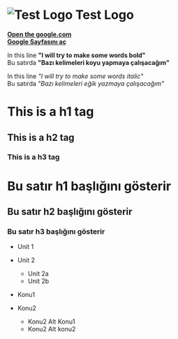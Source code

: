 # ![Test Logo](http://i.imgur.com/jSTFbtN.jpg) Test Logo

[**Open the google.com**](http://www.google.com)<br>
[**Google Sayfasını aç**](http://www.google.com)

In this line **"I will try to make some words bold"**<br>
Bu satırda **"Bazı kelimeleri koyu yapmaya çalışacağım"**

In this line *"I will try to make some words italic"*<br>
Bu satırda *"Bazı kelimeleri eğik yazmaya çalışacağım"*

# This is a h1 tag
## This is a h2 tag
### This is a h3 tag


# Bu satır h1 başlığını gösterir
## Bu satır h2 başlığını gösterir
### Bu satır h3 başlığını gösterir

* Unit 1
* Unit 2
  * Unit 2a
  * Unit 2b

* Konu1
* Konu2
  * Konu2 Alt Konu1
  * Konu2 Alt konu2



